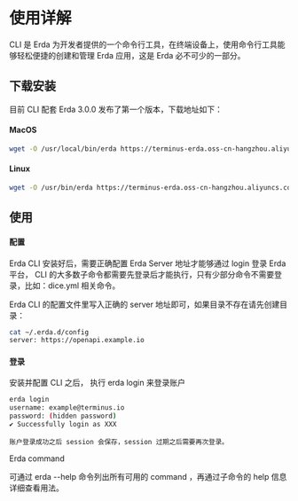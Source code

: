 # 使用详解

CLI 是 Erda
为开发者提供的一个命令行工具，在终端设备上，使用命令行工具能够轻松便捷的创建和管理 Erda 应用，这是 Erda 必不可少的一部分。

## 下载安装

目前 CLI 配套 Erda 3.0.0 发布了第一个版本，下载地址如下：

#### MacOS

```bash
wget -O /usr/local/bin/erda https://terminus-erda.oss-cn-hangzhou.aliyuncs.com/cli/mac/erda && chmod +x /usr/local/bin/erda
```

#### Linux

```bash
wget -O /usr/bin/erda https://terminus-erda.oss-cn-hangzhou.aliyuncs.com/cli/linux/erda && chmod +x /usr/bin/erda
```

## 使用

#### 配置

Erda CLI 安装好后，需要正确配置 Erda Server 地址才能够通过 login 登录 Erda
平台， CLI
的大多数子命令都需要先登录后才能执行，只有少部分命令不需要登录，比如：dice.yml
相关命令。

Erda CLI 的配置文件里写入正确的 server 地址即可，如果目录不存在请先创建目录：

```bash
cat ~/.erda.d/config
server: https://openapi.example.io
```

#### 登录

安装并配置 CLI 之后， 执行 erda login 来登录账户

```bash
erda login
username: example@terminus.io
password: (hidden password)
✔ Successfully login as XXX
```

`账户登录成功之后 session 会保存，session 过期之后需要再次登录。`

Erda command

可通过 erda --help 命令列出所有可用的 command ，再通过子命令的 help 信息详细查看用法。
